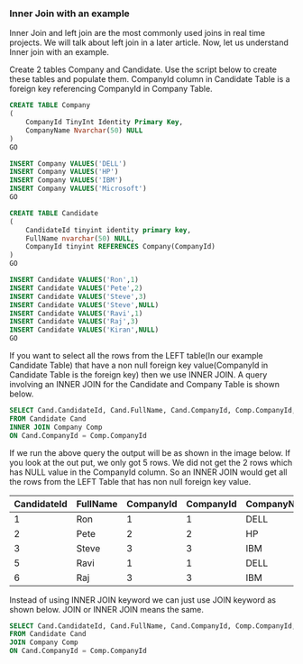 ### Inner Join with an example

Inner Join and left join are the most commonly used joins in real time projects. We will talk about left join in a later article. Now, let us understand Inner join with an example.

Create 2 tables Company and Candidate. Use the script below to create these tables and populate them. CompanyId column in Candidate Table is a foreign key referencing CompanyId in Company Table.

```SQL
CREATE TABLE Company
(
    CompanyId TinyInt Identity Primary Key,
    CompanyName Nvarchar(50) NULL
)
GO

INSERT Company VALUES('DELL')
INSERT Company VALUES('HP')
INSERT Company VALUES('IBM')
INSERT Company VALUES('Microsoft')
GO

CREATE TABLE Candidate
(
    CandidateId tinyint identity primary key,
    FullName nvarchar(50) NULL,
    CompanyId tinyint REFERENCES Company(CompanyId)
)
GO

INSERT Candidate VALUES('Ron',1)
INSERT Candidate VALUES('Pete',2)
INSERT Candidate VALUES('Steve',3)
INSERT Candidate VALUES('Steve',NULL)
INSERT Candidate VALUES('Ravi',1)
INSERT Candidate VALUES('Raj',3)
INSERT Candidate VALUES('Kiran',NULL)
GO
```


If you want to select all the rows from the LEFT table(In our example Candidate Table) that have a non null foreign key value(CompanyId in Candidate Table is the foreign key) then we use INNER JOIN. A query involving an INNER JOIN for the Candidate and Company Table is shown below. 

```SQL
SELECT Cand.CandidateId, Cand.FullName, Cand.CompanyId, Comp.CompanyId, Comp.CompanyName
FROM Candidate Cand
INNER JOIN Company Comp
ON Cand.CompanyId = Comp.CompanyId
```


If we run the above query the output will be as shown in the image below. If you look at the out put, we only got 5 rows. We did not get the 2 rows which has NULL value in the CompanyId column. So an INNER JOIN would get all the rows from the LEFT Table that has non null foreign key value.

|CandidateId|FullName|CompanyId|CompanyId|CompanyName|
|-----------|--------|---------|---------|-----------|
|1          |Ron     |1        |1        |DELL       |
|2          |Pete    |2        |2        |HP         |
|3          |Steve   |3        |3        |IBM        |
|5          |Ravi    |1        |1        |DELL       |
|6          |Raj     |3        |3        |IBM        |

Instead of using INNER JOIN keyword we can just use JOIN keyword as shown below. JOIN or INNER JOIN means the same.

```SQL
SELECT Cand.CandidateId, Cand.FullName, Cand.CompanyId, Comp.CompanyId, Comp.CompanyName
FROM Candidate Cand
JOIN Company Comp
ON Cand.CompanyId = Comp.CompanyId
```
